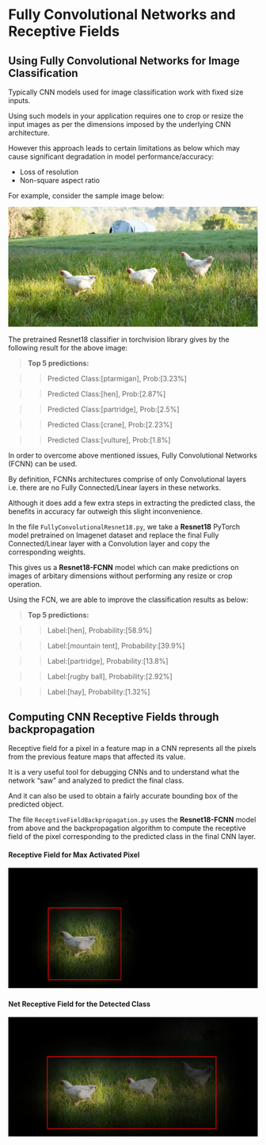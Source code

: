 # Fully Convolutional Networks and Receptive Fields

## Using Fully Convolutional Networks for Image Classification

Typically CNN models used for image classification work with fixed size inputs.

Using such models in your application requires one to crop or resize the input images as per the dimensions imposed by the underlying CNN architecture.

However this approach leads to certain limitations as below which may cause significant degradation in model performance/accuracy:
- Loss of resolution
- Non-square aspect ratio

For example, consider the sample image below:

![Sample Image](bird5.jpg "bird5")

The pretrained Resnet18 classifier in torchvision library gives by the following result for the above image:
> **Top 5 predictions:**

>> Predicted Class:[ptarmigan], Prob:[3.23%]

>> Predicted Class:[hen], Prob:[2.87%]

>> Predicted Class:[partridge], Prob:[2.5%]

>> Predicted Class:[crane], Prob:[2.23%]

>> Predicted Class:[vulture], Prob:[1.8%]


In order to overcome above mentioned issues, Fully Convolutional Networks (FCNN) can be used.

By definition, FCNNs architectures comprise of only Convolutional layers i.e. there are no Fully Connected/Linear layers in these networks.

Although it does add a few extra steps in extracting the predicted class, the benefits in accuracy far outweigh this slight inconvenience.

In the file `FullyConvolutionalResnet18.py`, we take a **Resnet18** PyTorch model pretrained on Imagenet dataset and replace the final Fully Connected/Linear layer with a Convolution layer and copy the corresponding weights.

This gives us a **Resnet18-FCNN** model which can make predictions on images of arbitary dimensions without performing any resize or crop operation.

Using the FCN, we are able to improve the classification results as below:
> **Top 5 predictions:**

>> Label:[hen], Probability:[58.9%]

>> Label:[mountain tent], Probability:[39.9%]

>> Label:[partridge], Probability:[13.8%]

>> Label:[rugby ball], Probability:[2.92%]

>> Label:[hay], Probability:[1.32%]

## Computing CNN Receptive Fields through backpropagation

Receptive field for a pixel in a feature map in a CNN represents all the pixels from the previous feature maps that affected its value.

It is a very useful tool for debugging CNNs and to understand what the network “saw” and analyzed to predict the final class.

And it can also be used to obtain a fairly accurate bounding box of the predicted object.

The file `ReceptiveFieldBackpropagation.py` uses the **Resnet18-FCNN** model from above and the backpropagation algorithm to compute the receptive field of the pixel corresponding to the predicted class in the final CNN layer.

#### Receptive Field for Max Activated Pixel

![Receptive Field for Max Activated Pixel](max_activation.png "max_activation")

#### Net Receptive Field for the Detected Class

![Net Receptive Field for the Detected Class](receptive_field.png "receptive_field")
